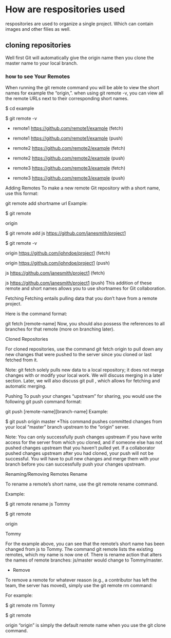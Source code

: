 # How  are respositories used
respositories are used to organize a single project. Which can contain images and other filies as well.



## cloning repositories 

Well first Git will automatically give the origin name then you clone the  master name to your local branch.

### how to see Your Remotes
 When running the git remote command you will 
be able to  view the short names for example the “origin,”.
when using git remote -v, you can view all the remote URLs next
to their corresponding short names.
 


$ cd example

$ git remote -v

* remote1 https://github.com/remote1/example (fetch)

* remote1 https://github.com/remote1/example (push)

* remote2 https://github.com/remote2/example (fetch)

* remote2 https://github.com/remote2/example (push)

* remote3 https://github.com/remote3/example (fetch)

* remote3 https://github.com/remote3/example (push)

Adding Remotes
To make a new remote Git repository with a short name, use this  format:

git remote add shortname url
Example:

$ git remote

origin

$ git remote add js https://github.com/janesmith/project1

$ git remote -v

origin https://github.com/johndoe/project1 (fetch)

origin https://github.com/johndoe/project1 (push)

js     https://github.com/janesmith/project1 (fetch)

js     https://github.com/janesmith/project1 (push)
This addition of these remote and short names allows you to use shortnames for Git collaboration.

Fetching
Fetching entails pulling data that you don’t have from a remote project.

Here is the command format:

git fetch [remote-name]
Now, you should also possess the references to all branches for that remote (more on branching later).

Cloned Repositories

For cloned repositories, use the command git fetch origin to pull down any new changes that were pushed to the server since you cloned or last fetched from it.

Note: git fetch solely pulls new data to a local repository; it does not merge changes with or modify your local work. We will discuss merging in a later section. Later, we will also discuss git pull , which allows for fetching and automatic merging.

Pushing
To push your changes “upstream” for sharing, you would use the following git push command format:

git push [remote-name][branch-name]
Example:

$ git push origin master
*This command pushes committed changes from your local “master” branch upstream to the “origin” server.

Note: You can only successfully push changes upstream if you have write access for the server from which you cloned, and if someone else has not pushed changes upstream that you haven’t pulled yet. If a collaborator pushed changes upstream after you had cloned, your push will not be successful. You will have to pull new changes and merge them with your branch before you can successfully push your changes upstream.

Renaming/Removing Remotes
Rename

To rename a remote’s short name, use the git remote rename command.

Example:

$ git remote rename js Tommy

$ git remote

origin

Tommy

For the example above, you can see that the remote’s short name has been changed from js to Tommy. The command git remote lists the existing remotes, which my name is now one of. There is rename action that alters the names of remote branches: js/master would change to Tommy/master.

* Remove

To remove a remote for whatever reason (e.g., a contributor has left the team, the server has moved), simply use the git remote rm command:

For example:

$ git remote rm Tommy

$ git remote

origin
“origin” is simply the default remote name when you use the git clone command.

